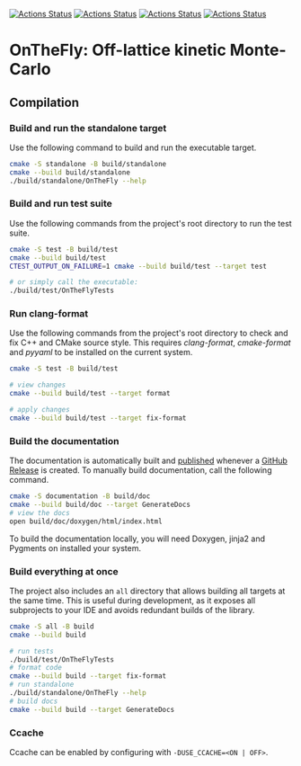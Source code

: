 [![Actions Status](https://github.com/ConorWilliams/onthefly/workflows/MacOS/badge.svg)](https://github.com/ConorWilliams/onthefly/actions)
[![Actions Status](https://github.com/ConorWilliams/onthefly/workflows/Windows/badge.svg)](https://github.com/ConorWilliams/onthefly/actions)
[![Actions Status](https://github.com/ConorWilliams/onthefly/workflows/Ubuntu/badge.svg)](https://github.com/ConorWilliams/onthefly/actions)
[![Actions Status](https://github.com/ConorWilliams/onthefly/workflows/Style/badge.svg)](https://github.com/ConorWilliams/onthefly/actions)

# OnTheFly: Off-lattice kinetic Monte-Carlo

## Compilation

### Build and run the standalone target

Use the following command to build and run the executable target.

```bash
cmake -S standalone -B build/standalone
cmake --build build/standalone
./build/standalone/OnTheFly --help
```

### Build and run test suite

Use the following commands from the project's root directory to run the test suite.

```bash
cmake -S test -B build/test
cmake --build build/test
CTEST_OUTPUT_ON_FAILURE=1 cmake --build build/test --target test

# or simply call the executable: 
./build/test/OnTheFlyTests
```

### Run clang-format

Use the following commands from the project's root directory to check and fix C++ and CMake source style.
This requires _clang-format_, _cmake-format_ and _pyyaml_ to be installed on the current system.

```bash
cmake -S test -B build/test

# view changes
cmake --build build/test --target format

# apply changes
cmake --build build/test --target fix-format
```


### Build the documentation

The documentation is automatically built and [published](https://thelartians.github.io/ModernCppStarter) whenever a [GitHub Release](https://help.github.com/en/github/administering-a-repository/managing-releases-in-a-repository) is created.
To manually build documentation, call the following command.

```bash
cmake -S documentation -B build/doc
cmake --build build/doc --target GenerateDocs
# view the docs
open build/doc/doxygen/html/index.html
```

To build the documentation locally, you will need Doxygen, jinja2 and Pygments on installed your system.

### Build everything at once

The project also includes an `all` directory that allows building all targets at the same time.
This is useful during development, as it exposes all subprojects to your IDE and avoids redundant builds of the library.

```bash
cmake -S all -B build
cmake --build build

# run tests
./build/test/OnTheFlyTests
# format code
cmake --build build --target fix-format
# run standalone
./build/standalone/OnTheFly --help
# build docs
cmake --build build --target GenerateDocs
```

### Ccache

Ccache can be enabled by configuring with `-DUSE_CCACHE=<ON | OFF>`.
